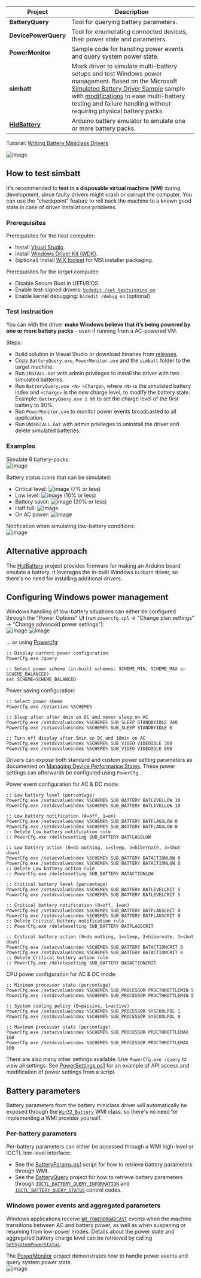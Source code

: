 | Project      | Description                                            |
|--------------|--------------------------------------------------------|
| **BatteryQuery** | Tool for querying battery parameters. |
| **DevicePowerQuery** | Tool for enumerating connected devices, their power state and parameters. |
| **PowerMonitor** | Sample code for handling power events and query system power state. |
| **simbatt** | Mock driver to simulate multi-battery setups and test Windows power management. Based on the Microsoft [Simulated Battery Driver Sample](https://github.com/microsoft/Windows-driver-samples/tree/main/simbatt) sample with [modifications](/simbatt) to ease multi-battery testing and failure handling without requiring physical battery packs. |
| **[HidBattery](https://github.com/forderud/HidBattery)** | Arduino battery emulator to emulate one or more battery packs. |


Tutorial: [Writing Battery Miniclass Drivers](https://learn.microsoft.com/en-us/windows-hardware/drivers/battery/writing-battery-miniclass-drivers)

![image](DriverStack.png)  

## How to test simbatt
It's recommended to **test in a disposable virtual machine (VM)** during development, since faulty drivers might crash or corrupt the computer. You can use the "checkpoint" feature to roll back the machine to a known good state in case of driver installations problems.

### Prerequisites
Prerequisites for the _host_ computer:
* Install [Visual Studio](https://visualstudio.microsoft.com/).
* Install [Windows Driver Kit (WDK)](https://learn.microsoft.com/en-us/windows-hardware/drivers/download-the-wdk).
* (optional) Install [WiX toolset](https://wixtoolset.org/) for MSI installer packaging.

Prerequisites for the _target_ computer:
* Disable Secure Boot in UEFI/BIOS.
* Enable test-signed drivers: [`bcdedit /set testsigning on`](https://learn.microsoft.com/en-us/windows-hardware/drivers/install/the-testsigning-boot-configuration-option)
* Enable kernel debugging: `bcdedit /debug on` (optional)

### Test instruction
You can with the driver **make Windows believe that it’s being powered by one or more battery packs** – even if running from a AC-powered VM.

Steps:
* Build solution in Visual Studio or download binaries from [releases](../../releases).
* Copy `BatteryQuery.exe`, `PowerMonitor.exe` and the `simbatt` folder to the target machine.
* Run `INSTALL.bat` with admin privileges to install the driver with two simulated batteries.
* Run `BatteryQuery.exe <N> <Charge>`, where `<N>` is the simulated battery index and `<Charge>` is the new charge level, to modify the battery state. Example: `BatteryQuery.exe 1 90` to set the charge level of the first battery to 90%.
* Run `PowerMonitor.exe` to monitor power events broadcasted to all application.
* Run `UNINSTALL.bat` with admin privileges to uninstall the driver and delete simulated batteries.

### Examples
Simulate 6 battery-packs:  
![image](https://github.com/forderud/BatterySimulator/assets/2671400/fce5172f-8125-495b-ab06-864e079c19c7)

Battery status icons that can be simulated:
* Critical level: ![image](https://github.com/forderud/BatterySimulator/assets/2671400/9a6d48aa-3e21-4423-b9ef-753cff2587aa) (7% or less)
* Low level: ![image](https://github.com/forderud/BatterySimulator/assets/2671400/7e03f6c0-222e-4a87-8a33-4aec937ede94) (10% or less)
* Battery saver: ![image](https://github.com/forderud/BatterySimulator/assets/2671400/ef038cbd-33a3-43c8-8e18-531878c59004) (20% or less)
* Half full: ![image](https://github.com/forderud/BatterySimulator/assets/2671400/fdc0fc67-3628-4879-a9ef-9fa2d02feda6)
* On AC power: ![image](https://github.com/forderud/BatterySimulator/assets/2671400/d258e0a8-5876-4ca4-80da-f16367166ce6)

Notification when simulating low-battery conditions:  
![image](https://github.com/forderud/BatterySimulator/assets/2671400/80707d03-8ffc-4209-bfff-8bfaa1c4181c)

## Alternative approach
The [HidBattery](https://github.com/forderud/HidBattery) project provides firmware for making an Arduino board emulate a battery. It leverages the in-built Windows `hidbatt` driver, so there's no need for installing additional drivers.

## Configuring Windows power management
Windows handling of low-battery situations can either be configured through the "Power Options" UI (run `powercfg.cpl` -> "Change plan settings" -> "Change advanced power settings"):  
![image](https://github.com/forderud/BatterySimulator/assets/2671400/c98a64a4-1c29-43d8-9376-3feca6ce1130)
![image](https://github.com/user-attachments/assets/e90c7e68-6fbb-46d3-9734-7bdfdfb762f1)


... or using [Powercfg](https://learn.microsoft.com/en-us/windows-hardware/design/device-experiences/powercfg-command-line-options):
```
:: Display current power configuration 
PowerCfg.exe /query

:: Select power scheme (in-built schemes: SCHEME_MIN, SCHEME_MAX or SCHEME_BALANCED)
set SCHEME=SCHEME_BALANCED
```

Power saving configuration:
```
:: Select power sheme
PowerCfg.exe /setactive %SCHEME%

:: Sleep after after 4min on DC and never sleep on AC
PowerCfg.exe /setdcvalueindex %SCHEME% SUB_SLEEP STANDBYIDLE 240
PowerCfg.exe /setacvalueindex %SCHEME% SUB_SLEEP STANDBYIDLE 0

:: Turn off display after 5min on DC and 10min on AC
PowerCfg.exe /setdcvalueindex %SCHEME% SUB_VIDEO VIDEOIDLE 300
PowerCfg.exe /setacvalueindex %SCHEME% SUB_VIDEO VIDEOIDLE 600
```
Drivers can expose both standard and custom power setting parameters as documented on [Managing Device Performance States](https://learn.microsoft.com/en-us/windows-hardware/drivers/kernel/managing-device-performance-states). These power settings can afterwards be configured using `PowerCfg`.


Power event configuration for AC & DC mode:
```
:: Low battery level (percentage)
PowerCfg.exe /setacvalueindex %SCHEME% SUB_BATTERY BATLEVELLOW 10
PowerCfg.exe /setdcvalueindex %SCHEME% SUB_BATTERY BATLEVELLOW 10

:: Low battery notification (0=off, 1=on)
PowerCfg.exe /setacvalueindex %SCHEME% SUB_BATTERY BATFLAGSLOW 0
PowerCfg.exe /setdcvalueindex %SCHEME% SUB_BATTERY BATFLAGSLOW 0
:: Delete Low battery notification rule
:: PowerCfg.exe /deletesetting SUB_BATTERY BATFLAGSLOW

:: Low battery action (0=do nothing, 1=sleep, 2=hibernate, 3=shut down)
PowerCfg.exe /setacvalueindex %SCHEME% SUB_BATTERY BATACTIONLOW 0
PowerCfg.exe /setdcvalueindex %SCHEME% SUB_BATTERY BATACTIONLOW 0
:: Delete Low battery action rule
:: PowerCfg.exe /deletesetting SUB_BATTERY BATACTIONLOW

:: Critical battery level (percentage)
PowerCfg.exe /setacvalueindex %SCHEME% SUB_BATTERY BATLEVELCRIT 5
PowerCfg.exe /setdcvalueindex %SCHEME% SUB_BATTERY BATLEVELCRIT 5

:: Critical battery notification (0=off, 1=on)
PowerCfg.exe /setacvalueindex %SCHEME% SUB_BATTERY BATFLAGSCRIT 0
PowerCfg.exe /setdcvalueindex %SCHEME% SUB_BATTERY BATFLAGSCRIT 0
:: Delete Critical battery notification rule
:: PowerCfg.exe /deletesetting SUB_BATTERY BATFLAGSCRIT

:: Critical battery action (0=do nothing, 1=sleep, 2=hibernate, 3=shut down)
PowerCfg.exe /setacvalueindex %SCHEME% SUB_BATTERY BATACTIONCRIT 0
PowerCfg.exe /setdcvalueindex %SCHEME% SUB_BATTERY BATACTIONCRIT 0
:: Delete Critical battery action rule
:: PowerCfg.exe /deletesetting SUB_BATTERY BATACTIONCRIT
```

CPU power configuration for AC & DC mode:
```
:: Minimum processor state (percentage)
PowerCfg.exe /setacvalueindex %SCHEME% SUB_PROCESSOR PROCTHROTTLEMIN 5
PowerCfg.exe /setdcvalueindex %SCHEME% SUB_PROCESSOR PROCTHROTTLEMIN 5

:: System cooling policy (0=passive, 1=active)
PowerCfg.exe /setacvalueindex %SCHEME% SUB_PROCESSOR SYSCOOLPOL 1
PowerCfg.exe /setdcvalueindex %SCHEME% SUB_PROCESSOR SYSCOOLPOL 0

:: Maximum processor state (percentage)
PowerCfg.exe /setacvalueindex %SCHEME% SUB_PROCESSOR PROCTHROTTLEMAX 100
PowerCfg.exe /setdcvalueindex %SCHEME% SUB_PROCESSOR PROCTHROTTLEMAX 100
```

There are also many other settings available. Use `PowerCfg.exe /query` to view all settings. See [PowerSettings.ps1](./PowerSettings.ps1) for an example of API access and modification of power settings from a script.


## Battery parameters
Battery parameters from the battery miniclass driver will automatically be exposed through the [`Win32_Battery`](https://learn.microsoft.com/en-us/windows/win32/cimwin32prov/win32-battery) WMI class, so there's no need for implementing a WMI provider yourself.

### Per-battery parameters
Per-battery parameters can either be accessed through a WMI high-level or IOCTL low-level interface:
* See the [BatteryParams.ps1](./BatteryParams.ps1) script for how to retrieve battery parameters through WMI.
* See the [BatteryQuery](./BatteryQuery) project for how to retrieve battery parameters through [`IOCTL_BATTERY_QUERY_INFORMATION`](https://learn.microsoft.com/en-us/windows/win32/power/ioctl-battery-query-information) and [`IOCTL_BATTERY_QUERY_STATUS`](https://learn.microsoft.com/en-us/windows/win32/power/ioctl-battery-query-status) control codes.


### Windows power events and aggregated parameters
Windows applications receive [`WM_POWERBROADCAST`](https://learn.microsoft.com/en-us/windows/win32/power/wm-powerbroadcast) events when the machine transitions between AC and battery power, as well as when suspening or resuming from low-power modes. Details about the power state and aggregated battery charge level can be retrieved by calling [`GetSystemPowerStatus`](https://learn.microsoft.com/en-us/windows/win32/api/winbase/nf-winbase-getsystempowerstatus).

The [PowerMonitor](./PowerMonitor) project demonstrates how to handle power events and query system power state.  
![image](https://github.com/user-attachments/assets/5df449cd-e2af-47c4-b127-da6505207a8e)
